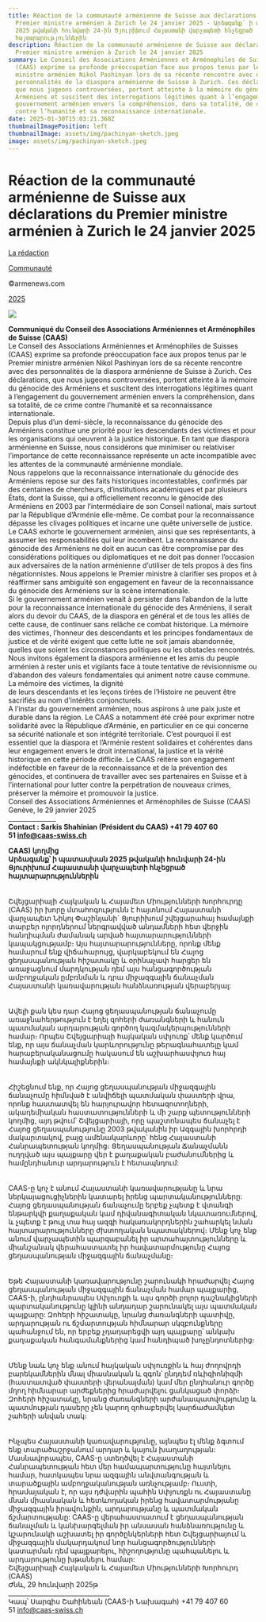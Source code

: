 ```yaml
---
title: Réaction de la communauté arménienne de Suisse aux déclarations du
  Premier ministre arménien à Zurich le 24 janvier 2025 - Արձագանք՝ ի պատասխան
  2025 թվականի հունվարի 24-ին Ցյուրիխում Հայաստանի վարչապետի հնչեցրած
  հայտարարություններին
description: Réaction de la communauté arménienne de Suisse aux déclarations du
  Premier ministre arménien à Zurich le 24 janvier 2025
summary: Le Conseil des Associations Arméniennes et Arménophiles de Suisses
  (CAAS) exprime sa profonde préoccupation face aux propos tenus par le Premier
  ministre arménien Nikol Pashinyan lors de sa récente rencontre avec des
  personnalités de la diaspora arménienne de Suisse à Zurich. Ces déclarations,
  que nous jugeons controversées, portent atteinte à la mémoire du génocide des
  Arméniens et suscitent des interrogations légitimes quant à l’engagement du
  gouvernement arménien envers la compréhension, dans sa totalité, de ce crime
  contre l’humanité et sa reconnaissance internationale.
date: 2025-01-30T15:03:21.368Z
thumbnailImagePosition: left
thumbnailImage: assets/img/pachinyan-sketch.jpeg
image: assets/img/pachinyan-sketch.jpeg
---
```

<!--StartFragment-->

# Réaction de la communauté arménienne de Suisse aux déclarations du Premier ministre arménien à Zurich le 24 janvier 2025

[La rédaction](https://www.armenews.com/author/toranian/)

[Communauté](https://www.armenews.com/categorie/communaute/)

©armenews.com

[2025](https://www.armenews.com/reaction-de-la-communaute-armenienne-de-suisse-aux-declarations-du-premier-ministre-armenien-a-zurich-le-24-janvier-2025/)

![](https://www.armenews.com/wp-content/uploads/2025/01/52702_b-1.jpeg)

**Communiqué du Conseil des Associations Arméniennes et Arménophiles de Suisse (CAAS)**\
Le Conseil des Associations Arméniennes et Arménophiles de Suisses (CAAS) exprime sa profonde préoccupation face aux propos tenus par le Premier ministre arménien Nikol Pashinyan lors de sa récente rencontre avec des personnalités de la diaspora arménienne de Suisse à Zurich. Ces déclarations, que nous jugeons controversées, portent atteinte à la mémoire du génocide des Arméniens et suscitent des interrogations légitimes quant à l’engagement du gouvernement arménien envers la compréhension, dans sa totalité, de ce crime contre l’humanité et sa reconnaissance internationale.\
Depuis plus d’un demi-siècle, la reconnaissance du génocide des Arméniens constitue une priorité pour les descendants des victimes et pour les organisations qui oeuvrent à la justice historique. En tant que diaspora arménienne en Suisse, nous considérons que minimiser ou relativiser l’importance de cette reconnaissance représente un acte incompatible avec les attentes de la communauté arménienne mondiale.\
Nous rappelons que la reconnaissance internationale du génocide des Arméniens repose sur des faits historiques incontestables, confirmés par des centaines de chercheurs, d’institutions académiques et par plusieurs États, dont la Suisse, qui a officiellement reconnu le génocide des Arméniens en 2003 par l’intermédiaire de son Conseil national, mais surtout par la République d’Arménie elle-même. Ce combat pour la reconnaissance dépasse les clivages politiques et incarne une quête universelle de justice.\
Le CAAS exhorte le gouvernement arménien, ainsi que ses représentants, à assumer les responsabilités qui leur incombent. La reconnaissance du génocide des Arméniens ne doit en aucun cas être compromise par des considérations politiques ou diplomatiques et ne doit pas donner l’occasion aux adversaires de la nation arménienne d’utiliser de tels propos à des fins négationnistes. Nous appelons le Premier ministre à clarifier ses propos et à réaffirmer sans ambiguïté son engagement en faveur de la reconnaissance du génocide des Arméniens sur la scène internationale.\
Si le gouvernement arménien venait à persister dans l’abandon de la lutte pour la reconnaissance internationale du génocide des Arméniens, il serait alors du devoir du CAAS, de la diaspora en général et de tous les alliés de cette cause, de continuer sans relâche ce combat historique. La mémoire des victimes, l’honneur des descendants et les principes fondamentaux de justice et de vérité exigent que cette lutte ne soit jamais abandonnée, quelles que soient les circonstances politiques ou les obstacles rencontrés.\
Nous invitons également la diaspora arménienne et les amis du peuple arménien à rester unis et vigilants face à toute tentative de révisionnisme ou d’abandon des valeurs fondamentales qui animent notre cause commune. La mémoire des victimes, la dignité\
de leurs descendants et les leçons tirées de l’Histoire ne peuvent être sacrifiés au nom d’intérêts conjoncturels.\
A l’instar du gouvernement arménien, nous aspirons à une paix juste et durable dans la région. Le CAAS a notamment été créé pour exprimer notre solidarité avec la République d’Arménie, en particulier en ce qui concerne sa sécurité nationale et son intégrité territoriale. C’est pourquoi il est essentiel que la diaspora et l’Arménie restent solidaires et cohérentes dans leur engagement envers le droit international, la justice et la vérité historique en cette période difficile. Le CAAS réitère son engagement indéfectible en faveur de la reconnaissance et de la prévention des génocides, et continuera de travailler avec ses partenaires en Suisse et à l’international pour lutter contre la perpétration de nouveaux crimes, préserver la mémoire et promouvoir la justice.\
Conseil des Associations Arméniennes et Arménophiles de Suisse (CAAS)\
Genève, le 29 janvier 2025\
\_\_\_\_\_\_\_\_\_\_\_\_\_\__\
**Contact : Sarkis Shahinian (Président du CAAS) +41 79 407 60 51 info@caas-swiss.ch**

**CAAS) կողմից**\
**Արձագանք՝ ի պատասխան 2025 թվականի հունվարի 24-ին Ցյուրիխում Հայաստանի վարչապետի հնչեցրած հայտարարություններին**\
\
\
Շվեյցարիայի Հայկական և Հայամետ Միությունների Խորհուրդը (CAAS) իր խորը մտահոգությունն է հայտնում Հայաստանի վարչապետ Նիկոլ Փաշինյանի` Ցյուրիխում շվեյցարահայ համայնքի տարբեր ոլորդներում ներգրավված անդամների հետ վերջին հանդիպման ժամանակ արված հայտարարությունների կապակցությամբ։ Այս հայտարարությունները, որոնք մենք համարում ենք վիճահարույց, վարկաբեկում են Հայոց ցեղասպանության հիշատակը և օրինաչափ հարցեր են առաջացնում մարդկության դեմ այս հանցագործության ամբողջական ըմբռնման և դրա միջազգային ճանաչման Հայաստանի կառավարության հանձնառության վերաբերյալ:\
\
\
Ավելի քան կես դար Հայոց ցեղասպանության ճանաչումը առաջնահերթություն է եղել զոհերի ժառանգների և հանուն պատմական արդարության գործող կազմակերպությունների համար։ Որպես Շվեյցարիայի հայկական սփյուռք՝ մենք կարծում ենք, որ այս ճանաչման կարևորությունը թերագնահատելը կամ հարաբերականացումը հակասում են աշխարհասփյուռ հայ համայնքի ակնկալիքներին։\
\
\
Հիշեցնում ենք, որ Հայոց ցեղասպանության միջազգային ճանաչումը հիմնված է անվիճելի պատմական փաստերի վրա, որոնք հաստատվել են հարյուրավոր հետազոտողների, ակադեմիական հաստատությունների և մի շարք պետությունների կողմից, այդ թվում՝ Շվեյցարիայի, որը պաշտոնապես ճանաչել է Հայոց ցեղասպանությունը 2003 թվականին իր Ազգային խորհրդի մակարտակով, բայց ամենակարևորը՝ հենց Հայաստանի Հանրապետության կողմից։ Ցեղասպանության Ճանաչմանն ուղղված այս պայքարը վեր է քաղաքական բաժանումներից և համընդհանուր արդարություն է հետապնդում:\
\
\
CAAS-ը կոչ է անում Հայաստանի կառավարությանը և նրա ներկայացուցիչներին կատարել իրենց պարտականությունները: Հայոց ցեղասպանության ճանաչումը երբեք չպետք է վտանգի ենթարկվի քաղաքական կամ դիվանագիտական նկատառումներով, և չպետք է թույլ տա հայ ազգի հակառակորդներին շահարկել նման հայտարարությունները ժխտողական նպատակներով։ Մենք կոչ ենք անում վարչապետին պարզաբանել իր արտահայտությունները և միանշանակ վերահաստատել իր հավատարմությունը Հայոց ցեղասպանության միջազգային ճանաչմանը։\
\
\
Եթե Հայաստանի կառավարությունը շարունակի հրաժարվել Հայոց ցեղասպանության միջազգային ճանաչման համար պայքարից, CAAS-ի, ընդհանրապես Սփյուռքի և այս գործի բոլոր դաշնակիցների պարտականությունը կլինի անդադար շարունակել այս պատմական պայքարը: Զոհերի հիշատակը, նրանց ժառանգների պատիվը, արդարության ու ճշմարտության հիմնարար սկզբունքները պահանջում են, որ երբեք չդադարեցվի այդ պայքարը՝ անկախ քաղաքական հանգամանքներից կամ հանդիպած խոչընդոտներից։\
\
\
Մենք նաև կոչ ենք անում հայկական սփյուռքին և հայ ժողովրդի բարեկամներին մնալ միասնական և զգոն՝ ընդդեմ ռևիզիոնիզմի (հաստատված փաստերի վերանայման) կամ մեր ընդհանուր գործը մղող հիմնարար արժեքներից հրաժարվելու ցանկացած փորձի։ Զոհերի հիշատակը, նրանց ժառանգների արժանապատվությունը և պատմության դասերը չեն կարող զոհաբերվել կարճաժամկետ շահերի անվան տակ։\
\
\
Ինչպես Հայաստանի կառավարությունը, այնպես էլ մենք ձգտում ենք տարածաշրջանում արդար և կայուն խաղաղության: Մասնավորապես, CAAS-ը ստեղծվել է Հայաստանի Հանրապետության հետ մեր համապարտությունը հայտնելու համար, հատկապես նրա ազգային անվտանգության և տարածքային ամբողջականության առնչությամբ։ Ուստի, հրամայական է, որ այս դժվարին պահին Սփյուռքն ու Հայաստանը մնան միասնական և հետևողական իրենց հավատարմությանը միջազգային իրավունքին, արդարությանը և պատմական ճշմարտությանը: CAAS-ը վերահաստատում է ցեղասպանության ճանաչման և կանխարգելման իր անսասան հանձնառությունը և կշարունակի աշխատել իր գործընկերների հետ Շվեյցարիայում և միջազգային մակարդակում նոր հանցագործությունների կատարման դեմ պայքարելու, հիշողությունը պահպանելու և արդարությունը խթանելու համար:\
Շվեյցարիայի Հայկական և Հայամետ Միությունների Խորհուրդ (CAAS)\
Ժնև, 29 հունվարի 2025թ\
\_\_\_\_\_\_\_\_\_\_\_\_\_\_\_\_\_\_\_\_\_\_\_\_\_\_\_\_\_\_\_\_\
Կապ՝ Սարգիս Շահինեան (CAAS-ի Նախագահ) +41 79 407 60 51 info@caas-swiss.ch

<!--EndFragment-->